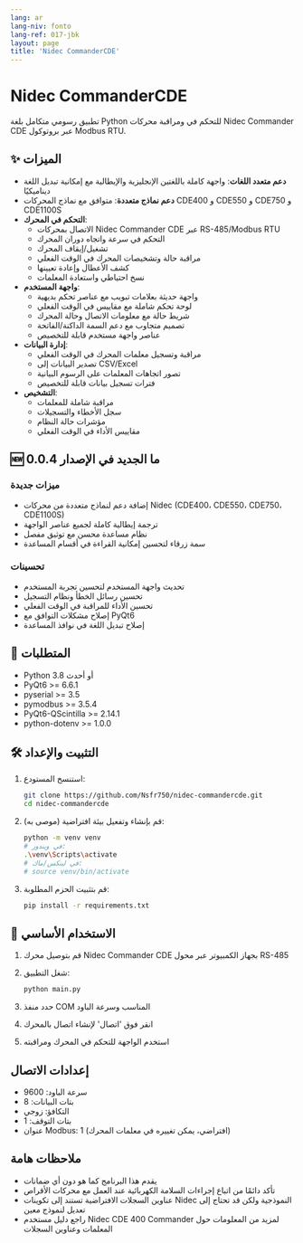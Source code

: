 ```yaml
---
lang: ar
lang-niv: fonto
lang-ref: 017-jbk
layout: page
title: 'Nidec CommanderCDE'
---
```


# Nidec CommanderCDE

تطبيق رسومي متكامل بلغة Python للتحكم في ومراقبة محركات Nidec Commander CDE عبر بروتوكول Modbus RTU.

## ✨ الميزات

- **دعم متعدد اللغات**: واجهة كاملة باللغتين الإنجليزية والإيطالية مع إمكانية تبديل اللغة ديناميكيًا
- **دعم نماذج متعددة**: متوافق مع نماذج المحركات CDE400 و CDE550 و CDE750 و CDE1100S
- **التحكم في المحرك**:
  - الاتصال بمحركات Nidec Commander CDE عبر RS-485/Modbus RTU
  - التحكم في سرعة واتجاه دوران المحرك
  - تشغيل/إيقاف المحرك
  - مراقبة حالة وتشخيصات المحرك في الوقت الفعلي
  - كشف الأعطال وإعادة تعيينها
  - نسخ احتياطي واستعادة المعلمات
- **واجهة المستخدم**:
  - واجهة حديثة بعلامات تبويب مع عناصر تحكم بديهية
  - لوحة تحكم شاملة مع مقاييس في الوقت الفعلي
  - شريط حالة مع معلومات الاتصال وحالة المحرك
  - تصميم متجاوب مع دعم السمة الداكنة/الفاتحة
  - عناصر واجهة مستخدم قابلة للتخصيص
- **إدارة البيانات**:
  - مراقبة وتسجيل معلمات المحرك في الوقت الفعلي
  - تصدير البيانات إلى CSV/Excel
  - تصور اتجاهات المعلمات على الرسوم البيانية
  - فترات تسجيل بيانات قابلة للتخصيص
- **التشخيص**:
  - مراقبة شاملة للمعلمات
  - سجل الأخطاء والتسجيلات
  - مؤشرات حالة النظام
  - مقاييس الأداء في الوقت الفعلي

## 🆕 ما الجديد في الإصدار 0.0.4

### ميزات جديدة
- إضافة دعم لنماذج متعددة من محركات Nidec (CDE400، CDE550، CDE750، CDE1100S)
- ترجمة إيطالية كاملة لجميع عناصر الواجهة
- نظام مساعدة محسن مع توثيق مفصل
- سمة زرقاء لتحسين إمكانية القراءة في أقسام المساعدة

### تحسينات
- تحديث واجهة المستخدم لتحسين تجربة المستخدم
- تحسين رسائل الخطأ ونظام التسجيل
- تحسين الأداء للمراقبة في الوقت الفعلي
- إصلاح مشكلات التوافق مع PyQt6
- إصلاح تبديل اللغة في نوافذ المساعدة

## 🚀 المتطلبات

- Python 3.8 أو أحدث
- PyQt6 >= 6.6.1
- pyserial >= 3.5
- pymodbus >= 3.5.4
- PyQt6-QScintilla >= 2.14.1
- python-dotenv >= 1.0.0

## 🛠 التثبيت والإعداد

1. استنسخ المستودع:

   ```bash
   git clone https://github.com/Nsfr750/nidec-commandercde.git
   cd nidec-commandercde
   ```

2. قم بإنشاء وتفعيل بيئة افتراضية (موصى به):

   ```bash
   python -m venv venv
   # في ويندوز:
   .\venv\Scripts\activate
   # في لينكس/ماك:
   # source venv/bin/activate
   ```

3. قم بتثبيت الحزم المطلوبة:

   ```bash
   pip install -r requirements.txt
   ```

## 🚀 الاستخدام الأساسي

1. قم بتوصيل محرك Nidec Commander CDE بجهاز الكمبيوتر عبر محول RS-485
2. شغل التطبيق:

   ```bash
   python main.py
   ```

3. حدد منفذ COM المناسب وسرعة الباود
4. انقر فوق 'اتصال' لإنشاء اتصال بالمحرك
5. استخدم الواجهة للتحكم في المحرك ومراقبته

## إعدادات الاتصال

- سرعة الباود: 9600
- بتات البيانات: 8
- التكافؤ: زوجي
- بتات التوقف: 1
- عنوان Modbus: 1 (افتراضي، يمكن تغييره في معلمات المحرك)

## ملاحظات هامة

- يقدم هذا البرنامج كما هو دون أي ضمانات
- تأكد دائمًا من اتباع إجراءات السلامة الكهربائية عند العمل مع محركات الأقراص
- عناوين السجلات الافتراضية تستند إلى تكوينات Nidec النموذجية ولكن قد تحتاج إلى تعديل لنموذج معين
- راجع دليل مستخدم Nidec CDE 400 Commander لمزيد من المعلومات حول المعلمات وعناوين السجلات

